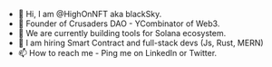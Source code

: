 - 👋 Hi, I am @HighOnNFT aka blackSky.
- 👀 Founder of Crusaders DAO - YCombinator of Web3.
- 🌱 We are currently building tools for Solana ecosystem.
- 💞️ I am hiring Smart Contract and full-stack devs (Js, Rust, MERN)
- 📫 How to reach me - Ping me on LinkedIn or Twitter.

<!---
blacksky24/blacksky24 is a ✨ special ✨ repository because its `README.md` (this file) appears on your GitHub profile.
You can click the Preview link to take a look at your changes.
--->
